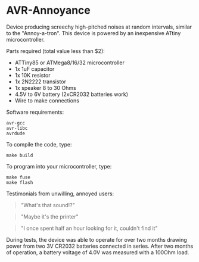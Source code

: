 AVR-Annoyance
=============

Device producing screechy high-pitched noises at random intervals, similar to the "Annoy-a-tron".
This device is powered by an inexpensive ATtiny microcontroller.

Parts required (total value less than $2):
- ATTiny85 or ATMega8/16/32 microcontroller
- 1x 1uF capacitor
- 1x 10K resistor
- 1x 2N2222 transistor
- 1x speaker 8 to 30 Ohms
- 4.5V to 6V battery (2xCR2032 batteries work)
- Wire to make connections

Software requirements:

    avr-gcc
    avr-libc
    avrdude

To compile the code, type:

    make build
  
To program into your microcontroller, type:

    make fuse
    make flash

Testimonials from unwilling, annoyed users:

> "What's that sound!?"

> "Maybe it's the printer"

> "I once spent half an hour looking for it, couldn't find it"

During tests, the device was able to operate for over two months drawing power
from two 3V CR2032 batteries connected in series. After two months of
operation, a battery voltage of 4.0V was measured with a 100Ohm load.
